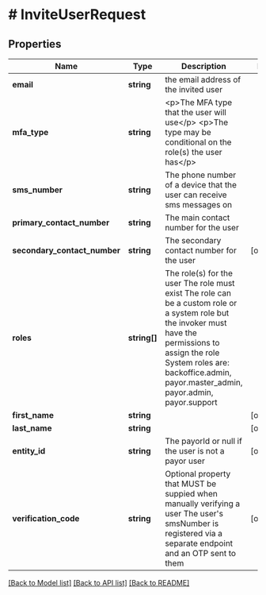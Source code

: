 # # InviteUserRequest

## Properties

Name | Type | Description | Notes
------------ | ------------- | ------------- | -------------
**email** | **string** | the email address of the invited user | 
**mfa_type** | **string** | &lt;p&gt;The MFA type that the user will use&lt;/p&gt; &lt;p&gt;The type may be conditional on the role(s) the user has&lt;/p&gt; | 
**sms_number** | **string** | The phone number of a device that the user can receive sms messages on | 
**primary_contact_number** | **string** | The main contact number for the user | 
**secondary_contact_number** | **string** | The secondary contact number for the user | [optional] 
**roles** | **string[]** | The role(s) for the user The role must exist The role can be a custom role or a system role but the invoker must have the permissions to assign the role System roles are: backoffice.admin, payor.master_admin, payor.admin, payor.support | 
**first_name** | **string** |  | [optional] 
**last_name** | **string** |  | [optional] 
**entity_id** | **string** | The payorId or null if the user is not a payor user | [optional] 
**verification_code** | **string** | Optional property that MUST be suppied when manually verifying a user The user&#39;s smsNumber is registered via a separate endpoint and an OTP sent to them | [optional] 

[[Back to Model list]](../../README.md#documentation-for-models) [[Back to API list]](../../README.md#documentation-for-api-endpoints) [[Back to README]](../../README.md)


